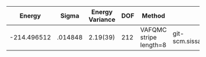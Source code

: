 | Energy      | Sigma   | Energy Variance | DOF | Method                 | Data Repository                                              |
|-------------|---------|-----------------|-----|------------------------|--------------------------------------------------------------|
| -214.496512 | .014848 | 2.19(39)        | 212 | VAFQMC stripe length=8 | git-scm.sissa.it:TurboLattice/HST_AAD/example/16x16/U8/stripel8doping1su8m6/b1.3n/pbc |
